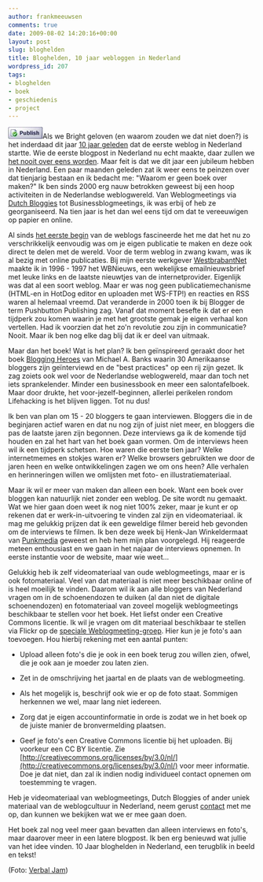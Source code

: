 ```yaml
---
author: frankmeeuwsen
comments: true
date: 2009-08-02 14:20:16+00:00
layout: post
slug: bloghelden
title: Bloghelden, 10 jaar webloggen in Nederland
wordpress_id: 207
tags:
- bloghelden
- boek
- geschiedenis
- project
---
```


[![publish_button.gif](../images/uploadimages/publish_button.gif.jpg)](../images/uploadimages/publish_button.gif.jpg)Als we Bright geloven (en waarom zouden we dat niet doen?) is het inderdaad dit jaar [10 jaar geleden](http://www.bright.nl/28-first-post) dat de eerste weblog in Nederland startte. Wie de eerste blogpost in Nederland nu echt maakte, daar zullen we [het nooit over eens worden](http://www.jeroenmirck.nl/2009/07/tien-jaar-bloggen-in-nederland/). Maar feit is dat we dit jaar een jubileum hebben in Nederland. Een paar maanden geleden zat ik weer eens te peinzen over dat tienjarig bestaan en ik bedacht me: "Waarom er geen boek over maken?" Ik ben sinds 2000 erg nauw betrokken geweest bij een hoop activiteiten in de Nederlandse weblogwereld. Van Weblogmeetings via [Dutch Bloggies](http://www.dutchbloggies.nl) tot Businessblogmeetings, ik was erbij of heb ze georganiseerd. Na tien jaar is het dan wel eens tijd om dat te vereeuwigen op papier en online.

<!-- more -->

Al sinds [het eerste begin](http://punkey.com/archives/archive_2000-m07.php) van de weblogs fascineerde het me dat het nu zo verschrikkelijk eenvoudig was om je eigen publicatie te maken en deze ook direct te delen met de wereld. Voor de term weblog in zwang kwam, was ik al bezig met online publicaties. Bij mijn eerste werkgever [WestbrabantNet](http://westbrabant.net) maakte ik in 1996 - 1997 het WBNieuws, een wekelijkse emailnieuwsbrief met leuke links en de laatste nieuwtjes van de internetprovider. Eigenlijk was dat al een soort weblog. Maar er was nog geen publicatiemechanisme (HTML-en in HotDog editor en uploaden met WS-FTP!) en reacties en RSS waren al helemaal vreemd. Dat veranderde in 2000 toen ik bij Blogger de term Pushbutton Publishing zag. Vanaf dat moment besefte ik dat er een tijdperk zou komen waarin je met het grootste gemak je eigen verhaal kon vertellen. Had ik voorzien dat het zo'n revolutie zou zijn in communicatie? Nooit. Maar ik ben nog elke dag blij dat ik er deel van uitmaak.

Maar dan het boek! Wat is het plan? Ik ben geïnspireerd geraakt door het boek [Blogging Heroes](http://michaelabanks.com/) van Michael A. Banks waarin 30 Amerikaanse bloggers zijn geïnterviewd en de "best practices" op een rij zijn gezet. Ik zag zoiets ook wel voor de Nederlandse weblogwereld, maar dan toch net iets sprankelender. Minder een businessbook en meer een salontafelboek. Maar door drukte, het voor-jezelf-beginnen, allerlei perikelen rondom Lifehacking is het blijven liggen. Tot nu dus!

Ik ben van plan om 15 - 20 bloggers te gaan interviewen. Bloggers die in de beginjaren actief waren en dat nu nog zijn of juist niet meer, en bloggers die pas de laatste jaren zijn begonnen. Deze interviews ga ik de komende tijd houden en zal het hart van het boek gaan vormen. Om de interviews heen wil ik een tijdperk schetsen. Hoe waren die eerste tien jaar? Welke internetmemes en stokjes waren er? Welke browsers gebruikten we door de jaren heen en welke ontwikkelingen zagen we om ons heen? Alle verhalen en herinneringen willen we omlijsten met foto- en illustratiemateriaal.

Maar ik wil er meer van maken dan alleen een boek. Want een boek over bloggen kan natuurlijk niet zonder een weblog. De site wordt nu gemaakt. Wat we hier gaan doen weet ik nog niet 100% zeker, maar je kunt er op rekenen dat er werk-in-uitvoering te vinden zal zijn en videomateriaal. ik mag me gelukkig prijzen dat ik een geweldige filmer bereid heb gevonden om de interviews te filmen. Ik ben deze week bij Henk-Jan Winkeldermaat van [Punkmedia](http://www.punkmedia.nl) geweest en heb hem mijn plan voorgelegd. Hij reageerde meteen enthousiast en we gaan in het najaar de interviews opnemen. In eerste instantie voor de website, maar wie weet…

Gelukkig heb ik zelf videomateriaal van oude weblogmeetings, maar er is ook fotomateriaal. Veel van dat materiaal is niet meer beschikbaar online of is heel moeilijk te vinden. Daarom wil ik aan alle bloggers van Nederland vragen om in de schoenendozen te duiken (al dan niet de digitale schoenendozen) en fotomateriaal van zoveel mogelijk weblogmeetings beschikbaar te stellen voor het boek. Het liefst onder een Creative Commons licentie. Ik wil je vragen om dit materiaal beschikbaar te stellen via Flickr op de [speciale Weblogmeeting-groep](http://www.flickr.com/groups/weblogmeeting/). Hier kun je je foto's aan toevoegen. Hou hierbij rekening met een aantal punten:



	
  * Upload alleen foto's die je ook in een boek terug zou willen zien, ofwel, die je ook aan je moeder zou laten zien.

	
  * Zet in de omschrijving het jaartal en de plaats van de weblogmeeting.

	
  * Als het mogelijk is, beschrijf ook wie er op de foto staat. Sommigen herkennen we wel, maar lang niet iedereen.

	
  * Zorg dat je eigen accountinformatie in orde is zodat we in het boek op de juiste manier de bronvermelding plaatsen.

	
  * Geef je foto's een Creative Commons licentie bij het uploaden. Bij voorkeur een CC BY licentie. Zie [http://creativecommons.org/licenses/by/3.0/nl/](http://creativecommons.org/licenses/by/3.0/nl/) voor meer informatie. Doe je dat niet, dan zal ik indien nodig individueel contact opnemen om toestemming te vragen.


Heb je videomateriaal van weblogmeetings, Dutch Bloggies of ander uniek materiaal van de weblogcultuur in Nederland, neem gerust [contact](http://incredibleadventure.nl/contact/) met me op, dan kunnen we bekijken wat we er mee gaan doen.

Het boek zal nog veel meer gaan bevatten dan alleen interviews en foto's, maar daarover meer in een latere blogpost. Ik ben erg benieuwd wat jullie van het idee vinden. 10 Jaar bloghelden in Nederland, een terugblik in beeld en tekst!

(Foto: [Verbal Jam](http://www.flickr.com/photos/verbaljam/31916022/in/pool-59895736@N00))
